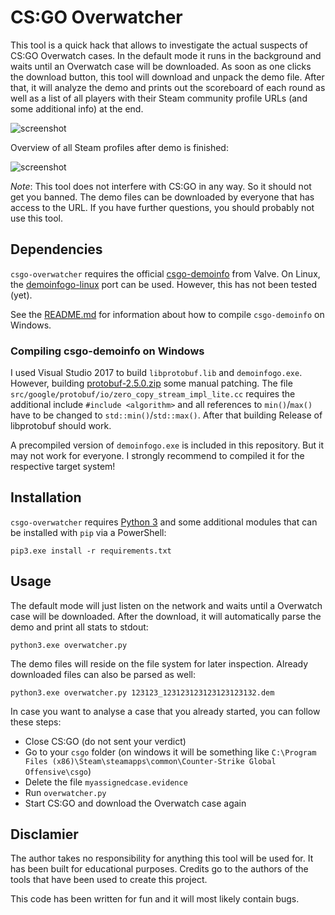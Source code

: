 # CS:GO Overwatcher

This tool is a quick hack that allows to investigate the actual suspects of CS:GO Overwatch cases. In the default mode it runs in the background and waits until an Overwatch case will be downloaded. As soon as one clicks the download button, this tool will download and unpack the demo file. After that, it will analyze the demo and prints out the scoreboard of each round as well as a list of all players with their Steam community profile URLs (and some additional info) at the end.

![screenshot](screenshot.png)

Overview of all Steam profiles after demo is finished:

![screenshot](screenshot-verdict.png)

*Note*: This tool does not interfere with CS:GO in any way. So it should not get you banned. The demo files can be downloaded by everyone that has access to the URL. If you have further questions, you should probably not use this tool.

## Dependencies

`csgo-overwatcher` requires the official [csgo-demoinfo](https://github.com/ValveSoftware/csgo-demoinfo) from Valve. On Linux, the [demoinfogo-linux](https://github.com/kaimallea/demoinfogo-linux) port can be used. However, this has not been tested (yet).

See the [README.md](https://github.com/ValveSoftware/csgo-demoinfo/blob/master/demoinfogo/README.md) for information about how to compile `csgo-demoinfo` on Windows.

### Compiling csgo-demoinfo on Windows

I used Visual Studio 2017 to build `libprotobuf.lib` and `demoinfogo.exe`. However, building [protobuf-2.5.0.zip](https://github.com/google/protobuf/releases/download/v2.5.0/protobuf-2.5.0.zip) some manual patching. The file `src/google/protobuf/io/zero_copy_stream_impl_lite.cc` requires the additional include `#include <algorithm>` and all references to `min()`/`max()` have to be changed to `std::min()`/`std::max()`. After that building Release of libprotobuf should work.

A precompiled version of `demoinfogo.exe` is included in this repository. But it may not work for everyone. I strongly recommend to compiled it for the respective target system!

## Installation

`csgo-overwatcher` requires [Python 3](https://python.org) and some additional modules that can be installed with `pip` via a PowerShell:

```
pip3.exe install -r requirements.txt
```

## Usage

The default mode will just listen on the network and waits until a Overwatch case will be downloaded. After the download, it will automatically parse the demo and print all stats to stdout:

```
python3.exe overwatcher.py
```

The demo files will reside on the file system for later inspection. Already downloaded files can also be parsed as well:

```
python3.exe overwatcher.py 123123_123123123123123123132.dem
```

In case you want to analyse a case that you already started, you can follow these steps:

* Close CS:GO (do not sent your verdict)
* Go to your `csgo` folder (on windows it will be something like `C:\Program Files (x86)\Steam\steamapps\common\Counter-Strike Global Offensive\csgo`)
* Delete the file `myassignedcase.evidence`
* Run `overwatcher.py`
* Start CS:GO and download the Overwatch case again

## Disclamier

The author takes no responsibility for anything this tool will be used for. It has been built for educational purposes. Credits go to the authors of the tools that have been used to create this project.

This code has been written for fun and it will most likely contain bugs.
